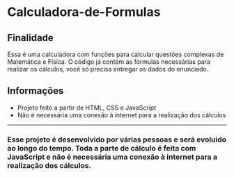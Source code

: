 # Calculadora-de-Formulas

<h2>Finalidade</h2>
<p>Essa é uma calculadora com funções para calcular questões complexas de Matemática e Física. O código já contém as fórmulas necessárias para realizar os cálculos, você só precisa entregar os dados do enunciado.</p>

<h2>Informações</h2>
<ul>
    <li>Projeto feito a partir de HTML, CSS e JavaScript</li>
    <li>Não é necessária uma conexão à internet para a realização dos cálculos</li>
</ul>

<hr>

<h3>Esse projeto é desenvolvido por várias pessoas e será evoluido ao longo do tempo. Toda a parte de cálculo é feita com JavaScript e não é necessária uma conexão à internet para a realização dos cálculos.</h3>

